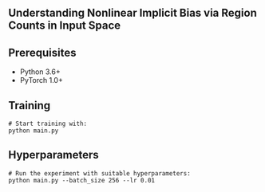 ## Understanding Nonlinear Implicit Bias via Region Counts in Input Space



## Prerequisites
- Python 3.6+
- PyTorch 1.0+

## Training
```
# Start training with: 
python main.py

```

## Hyperparameters

```
# Run the experiment with suitable hyperparameters: 
python main.py --batch_size 256 --lr 0.01

```
